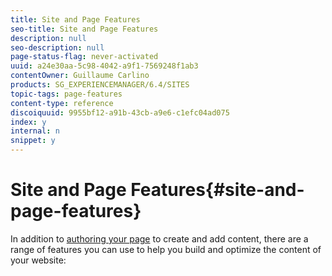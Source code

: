 ```yaml
---
title: Site and Page Features
seo-title: Site and Page Features
description: null
seo-description: null
page-status-flag: never-activated
uuid: a24e30aa-5c98-4042-a9f1-7569248f1ab3
contentOwner: Guillaume Carlino
products: SG_EXPERIENCEMANAGER/6.4/SITES
topic-tags: page-features
content-type: reference
discoiquuid: 9955bf12-a91b-43cb-a9e6-c1efc04ad075
index: y
internal: n
snippet: y
---
```


# Site and Page Features{#site-and-page-features}

In addition to [authoring your page](../../../sites/authoring/using/page-authoring.md) to create and add content, there are a range of features you can use to help you build and optimize the content of your website:
